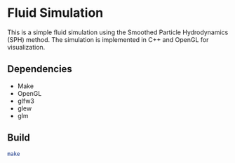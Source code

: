 # Fluid Simulation

This is a simple fluid simulation using the Smoothed Particle Hydrodynamics 
(SPH) method. The simulation is implemented in C++ and OpenGL for visualization.

## Dependencies
- Make
- OpenGL
- glfw3
- glew 
- glm

## Build
```bash
make
```

